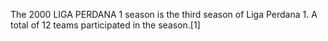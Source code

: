 The 2000 LIGA PERDANA 1 season is the third season of Liga Perdana 1. A total of 12 teams participated in the season.[1]

